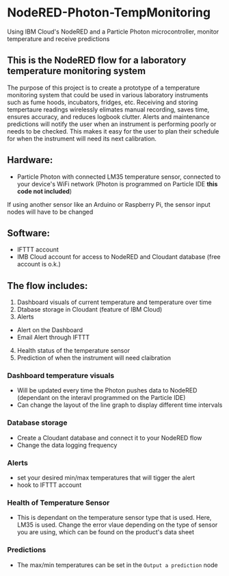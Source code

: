 # NodeRED-Photon-TempMonitoring
Using IBM Cloud's NodeRED and a Particle Photon microcontroller, monitor temperature and receive predictions

## This is the NodeRED flow for a laboratory temperature monitoring system
The purpose of this project is to create a prototype of a temperature monitoring system that could be used in various laboratory instruments such as fume hoods, incubators, fridges, etc. Receiving and storing tempertaure readings wirelessly elimates manual recording, saves time, ensures accuracy, and reduces logbook clutter. Alerts and maintenance predictions will notify the user when an instrument is performing poorly or needs to be checked. This makes it easy for the user to plan their schedule for when the instrument will need its next calibration.

## Hardware:
* Particle Photon with connected LM35 temperature sensor, connected to your device's WiFi network (Photon is programmed on Particle IDE **this code not included**)

If using another sensor like an Arduino or Raspberry Pi, the sensor input nodes will have to be changed 

##  Software:
* IFTTT account
* IMB Cloud account for access to NodeRED and Cloudant database (free account is o.k.)

## The flow includes:
1. Dashboard visuals of current temperature and temperature over time
2. Dtabase storage in Cloudant (feature of IBM Cloud)
3. Alerts
  * Alert on the Dashboard
  * Email Alert through IFTTT
4. Health status of the temperature sensor
5. Prediction of when the instrument will need claibration

### Dashboard temperature visuals
- Will be updated every time the Photon pushes data to NodeRED (dependant on the interavl programmed on the Particle IDE)
- Can change the layout of the line graph to display different time intervals

### Database storage
- Create a Cloudant database and connect it to your NodeRED flow
- Change the data logging frequency

### Alerts
- set your desired min/max temperatures that will tigger the alert
- hook to IFTTT account

###  Health of Temperature Sensor
- This is dependant on the temperature sensor type that is used. Here, LM35 is used. Change the error vlaue depending on the type of sensor you are using, which can be found on the product's data sheet

###  Predictions
- The max/min temperatures can be set in the `Output a prediction` node 
